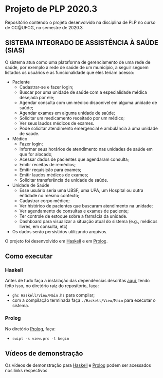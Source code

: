 # Projeto de PLP 2020.3
Repositório contendo o projeto desenvolvido na disciplina de PLP no curso de CC@UFCG, no semestre de 2020.3

## SISTEMA INTEGRADO DE ASSISTÊNCIA À SAÚDE (SIAS)

O sistema atua como uma plataforma de gerenciamento de uma rede de saúde, por exemplo a rede de saúde de um município, a seguir seguem listados os usuários e as funcionalidade que eles teriam acesso:

* Paciente
  * Cadastrar-se e fazer login;
  * Buscar por uma unidade de saúde com a especialidade médica desejada por ele;
  * Agendar consulta com um médico disponível em alguma unidade de saúde;
  * Agendar exames em alguma unidade de saúde;
  * Solicitar um medicamento receitado por um médico;
  * Ver seus laudos médicos de exames.
  * Pode solicitar atendimento emergencial e ambulância à uma unidade de saúde.
* Médico
  * Fazer login;
  * Informar seus horários de atendimento nas unidades de saúde em que for alocado;
  * Acessar dados de pacientes que agendaram consulta;
  * Emitir receitas de remédios;
  * Emitir requisição para exames;
  * Emitir laudos médicos de exames;
  * Solicitar transferência de unidade de saúde.
* Unidade de Saúde
  * Esse usuário seria uma UBSF, uma UPA, um Hospital ou outra entidade no mesmo contexto;
  * Cadastrar corpo médico;
  * Ver histórico de pacientes que buscaram atendimento na unidade;
  * Ver agendamento de consultas e exames de paciente;
  * Ter controle de estoque sobre a farmácia da unidade.
  * Dashboard para visualizar a situação atual do sistema (e.g., médicos livres, em consulta, etc)
* Os dados serão persistidos utilizando arquivos.

O projeto foi desenvolvido em [Haskell](Haskell) e em [Prolog](Prolog).

## Como executar

### Haskell

Antes de tudo faça a instalação das dependências descritas [aqui](Haskell/DEPENDENCIES.md), tendo feito isso, no diretório raiz do repositório, faça:
 - `ghc Haskell/View/Main.hs` para compilar;
 - com a compilação terminada faça `./Haskell/View/Main` para executar o sistema.

### Prolog

No diretório [Prolog](Prolog), faça:
  - `swipl -s view.pro -t begin`
 
## Vídeos de demonstração
 
Os vídeos de demonstração para [Haskell](https://www.youtube.com/watch?v=WGFePs7LXg8) e [Prolog](https://youtu.be/mGAf4_cfU7w) podem ser acessados nos links respectivos.
